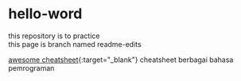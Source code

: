 # hello-word
this repository is to practice  
this page is branch named readme-edits

[awesome cheatsheet](https://github.com/LeCoupa/awesome-cheatsheets){:target="_blank"} cheatsheet berbagai bahasa pemrograman
